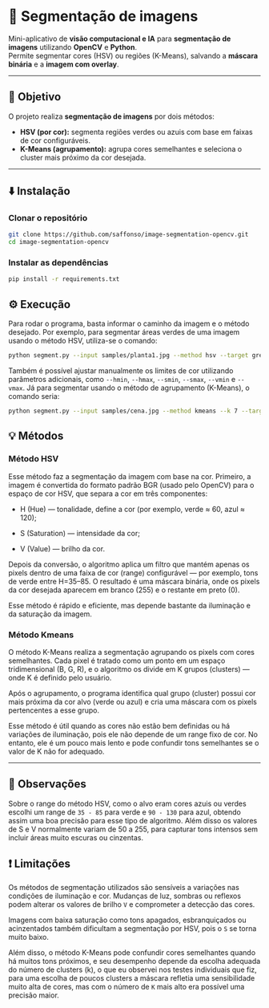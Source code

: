 # 🧠 Segmentação de imagens
Mini-aplicativo de **visão computacional e IA** para **segmentação de imagens** utilizando **OpenCV** e **Python**.  
Permite segmentar cores (HSV) ou regiões (K-Means), salvando a **máscara binária** e a **imagem com overlay**.

---

## 🎯 Objetivo

O projeto realiza **segmentação de imagens** por dois métodos:
- **HSV (por cor):** segmenta regiões verdes ou azuis com base em faixas de cor configuráveis.
- **K-Means (agrupamento):** agrupa cores semelhantes e seleciona o cluster mais próximo da cor desejada.

---

## ⬇️ Instalação

### Clonar o repositório
```bash
git clone https://github.com/saffonso/image-segmentation-opencv.git
cd image-segmentation-opencv
```

### Instalar as dependências
```bash
pip install -r requirements.txt
```

## ⚙️ Execução

Para rodar o programa, basta informar o caminho da imagem e o método desejado. Por exemplo, para segmentar áreas verdes de uma imagem usando o método HSV, utiliza-se o comando:

```bash
python segment.py --input samples/planta1.jpg --method hsv --target green
```

Também é possível ajustar manualmente os limites de cor utilizando parâmetros adicionais, como `--hmin`, `--hmax`, `--smin`, `--smax`, `--vmin` e `--vmax`. Já para segmentar usando o método de agrupamento (K-Means), o comando seria:

```bash
python segment.py --input samples/cena.jpg --method kmeans --k 7 --target green
```
## 💡 Métodos

### Método HSV
Esse método faz a segmentação da imagem com base na cor.
Primeiro, a imagem é convertida do formato padrão BGR (usado pelo OpenCV) para o espaço de cor HSV, que separa a cor em três componentes:

- H (Hue) — tonalidade, define a cor (por exemplo, verde ≈ 60, azul ≈ 120);

- S (Saturation) — intensidade da cor;

- V (Value) — brilho da cor.

Depois da conversão, o algoritmo aplica um filtro que mantém apenas os pixels dentro de uma faixa de cor (range) configurável — por exemplo, tons de verde entre H=35–85.
O resultado é uma máscara binária, onde os pixels da cor desejada aparecem em branco (255) e o restante em preto (0).

Esse método é rápido e eficiente, mas depende bastante da iluminação e da saturação da imagem.

### Método Kmeans
O método K-Means realiza a segmentação agrupando os pixels com cores semelhantes.
Cada pixel é tratado como um ponto em um espaço tridimensional (B, G, R), e o algoritmo os divide em K grupos (clusters) — onde K é definido pelo usuário.

Após o agrupamento, o programa identifica qual grupo (cluster) possui cor mais próxima da cor alvo (verde ou azul) e cria uma máscara com os pixels pertencentes a esse grupo.

Esse método é útil quando as cores não estão bem definidas ou há variações de iluminação, pois ele não depende de um range fixo de cor. No entanto, ele é um pouco mais lento e pode confundir tons semelhantes se o valor de K não for adequado.

---

## 🔎 Observações
Sobre o range do método HSV, como o alvo eram cores azuis ou verdes escolhi um range de `35 - 85` para verde e `90 - 130` para azul, obtendo assim uma boa precisão para esse tipo de algoritmo. Além disso os valores de S e V normalmente variam de 50 a 255, para capturar tons intensos sem incluir áreas muito escuras ou cinzentas.

## ❗ Limitações
Os métodos de segmentação utilizados são sensíveis a variações nas condições de iluminação e cor. Mudanças de luz, sombras ou reflexos podem alterar os valores de brilho `V` e comprometer a detecção das cores.

Imagens com baixa saturação como tons apagados, esbranquiçados ou acinzentados também dificultam a segmentação por HSV, pois o `S` se torna muito baixo.

Além disso, o método K-Means pode confundir cores semelhantes quando há muitos tons próximos, e seu desempenho depende da escolha adequada do número de clusters (k), o que eu observei nos testes individuais que fiz, para uma escolha de poucos clusters a máscara refletia uma sensibilidade muito alta de cores, mas com o número de `K` mais alto era possível uma precisão maior.
